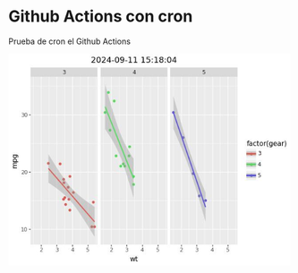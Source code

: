# Github Actions con cron
Prueba de cron el Github Actions

![](https://github.com/Jaldekoa/cron-github-actions/blob/main/plotnine-save.jpg)

